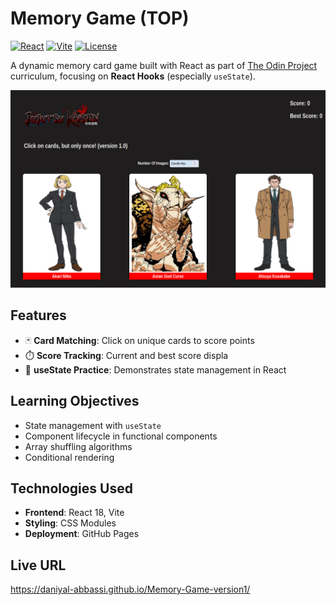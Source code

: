 # Memory Game (TOP)

[![React](https://img.shields.io/badge/React-19.x-blue)](https://reactjs.org/)
[![Vite](https://img.shields.io/badge/Vite-6.x-yellow)](https://vitejs.dev/)
[![License](https://img.shields.io/badge/License-MIT-green)](https://opensource.org/licenses/MIT)


A dynamic memory card game built with React as part of [The Odin Project](https://www.theodinproject.com/) curriculum, focusing on **React Hooks** (especially `useState`).

![Game Screenshot](/public/memory-game.png)

## Features

- 🃏 **Card Matching**: Click on unique cards to score points
- ⏱️ **Score Tracking**: Current and best score displa
- 🔄 **useState Practice**: Demonstrates state management in React

## Learning Objectives

- State management with `useState`
- Component lifecycle in functional components
- Array shuffling algorithms
- Conditional rendering

## Technologies Used

- **Frontend**: React 18, Vite
- **Styling**: CSS Modules
- **Deployment**: GitHub Pages

## Live URL

https://daniyal-abbassi.github.io/Memory-Game-version1/